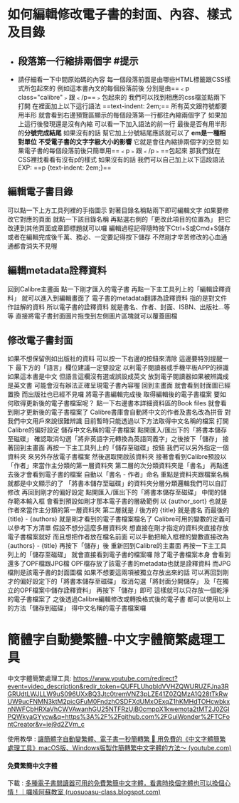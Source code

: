 # 如何編輯修改電子書的封面、內容、樣式及目錄
- ## 段落第一行縮排兩個字  #提示
- 請仔細看一下中間原始碼的內容
每一個段落前面是由哪些HTML標籤跟CSS樣式所包起來的
例如這本書內文的每個段落前後
分別是由==﹤p class="calibre"﹥跟﹤/p==﹥包起來的
我們可以找到相應的css檔並點兩下打開
在裡面加上以下這行語法 ==text-indent: 2em;==
所有英文跟符號都要用半形
就會看到右邊預覽區顯示的每個段落第一行都往內縮兩個字了
如果加上這行後發現還是沒有內縮
可以看一下加入語法的前一行
最後是否有用半形的**分號完成結尾**
如果沒有的話
幫它加上分號結尾應該就可以了
**em是一種相對單位**
**不受電子書的文字字級大小的影響**
它就是會往內縮排兩個字的空間
如果電子書的每個段落前後只簡單用==﹤p﹥跟﹤/p﹥==包起來
那我們就在CSS裡找看看有沒有p的樣式
如果沒有的話
我們可以自己加上以下這段語法 EXP:  ==p {text-indent: 2em;}==

## 編輯電子書目錄
可以點一下上方工具列裡的手指圖示
對著目錄名稱點兩下即可編輯文字
如果要修改它對應的頁面
就點一下該目錄名稱
再點選右側的「更改此項目的位置為」
把它改連到其他頁面或章節標題就可以囉
編輯過程記得隨時按下Ctrl+S或Cmd+S儲存
或者在編輯完成後千萬、務必、一定要記得按下儲存
不然剛才辛苦修改的心血通通都會消失不見喔

## 編輯metadata詮釋資料
回到Calibre主畫面
點一下剛才匯入的電子書
再點一下主工具列上的「編輯詮釋資料」
就可以進入到編輯畫面了
電子書的metadata翻譯為詮釋資料
指的是對文件作註解的資料
所以電子書的詮釋資料
就是書名、作者、封面、ISBN、出版社...等等
直接將電子書封面圖片拖曳到左側圖片區塊就可以覆蓋圖檔

## 修改電子書封面
如果不想保留例如出版社的資料
可以按一下右邊的按鈕來清除
這邊要特別提醒一下
最下方的「語言」欄位建議一定要設定
以利電子閱讀器或手機平板APP的辨識
如果這本書是中文
但語言這欄沒有選或誤設成英文
放到電子閱讀器如果被辨識成是英文書
可能會沒有辦法正確呈現電子書內容喔
回到主畫面
就會看到封面圖已經置換
而出版社也已經不見囉
將電子書編輯完成後
取得編輯後的電子書檔案
要如何取得更新後的電子書檔案呢？
點一下右邊書本詳細資料區的Book files
就會看到剛才更新後的電子書檔案了
Calibre書庫會自動將中文的作者及書名改為拼音
對我們中文用戶來說很難辨識
目前暫時只能透過以下方法取得中文名稱的檔案
打開Calibre的偏好設定
儲存中文名稱的電子書檔案
點開匯入/匯出下的「將書本儲存至磁碟」
確認取消勾選「將非英語字元轉換為英語同義字」之後按下「儲存」
接著回到主畫面
再按一下主工具列上的「儲存至磁碟」按鈕
我們可以另外指定一個資料夾
來另外存放電子書檔案
然後選取開啟該資料夾
接著會看到Calibre預設以「作者」來當作主分類的第一層資料夾
第二層的次分類資料夾是「書名」
再點進去後才會看到電子書的檔案
自動以「書名 - 作者」命名
重點是資料夾跟檔案名稱就都是中文顯示的了
「將書本儲存至磁碟」的資料夾分層分類邏輯我們可以自訂修改
再回到剛才的偏好設定
點開匯入/匯出下的「將書本儲存至磁碟」
中間的儲存範本輸入框
會看到預設如剛才那本電子書的層級範例
以 {author_sort} 也就是作者來當作主分類的第一層資料夾
第二層就是 / 後方的 {title} 就是書名
而最後的 {title} - {authors}
就是剛才看到的電子書檔案檔名了
Calibre可用的變數的定義可以參考下方清單
假設不想分這麼多層資料夾
想直接在剛才指定的資料夾直接存放電子書檔案就好
而且想把作者放在檔名前面
可以手動把輸入框裡的變數直接改為 {authors} - {title}
再按下「儲存」後
重新回到Calibre的主畫面
再按一下主工具列上的「儲存至磁碟」
就會直接看到電子書的檔案囉
除了電子書檔案本身
會看到還多了OPF檔跟JPG檔
OPF檔存放了該電子書的metadata也就是詮釋資料
而JPG檔則是該電子書的封面圖檔
如果不想要這兩項被獨立存放出來的話
可以再回到剛才的偏好設定下的「將書本儲存至磁碟」
取消勾選「將封面分開儲存」
及「在獨立的OPF檔案中儲存詮釋資料」
再按下「儲存」即可
這樣就可以只存放一個乾淨的電子書檔案了
之後透過Calibre編輯修改或轉換格式後的電子書
都可以使用以上的方法「儲存到磁碟」
得中文名稱的電子書檔案囉

# 簡體字自動變繁體-中文字體簡繁處理工具

中文字體簡繁處理工具:  https://www.youtube.com/redirect?event=video_description&redir_token=QUFFLUhqbldVVHZQWURUZFJna3RGRUdtLWJLLW9uS096UXxBQ3Jtc0tremVNZ3pLZE41Z0ZQMzA1Q28tTkRwUW9ucFNMN3ktM2picGFuM0FndzhOSDFXdUMxOExqZ1hKMHdTOHcwbkxnNWFCbHRXaVhCWVAwanhGU25NTFRzUjB0cmppX1kwemota2tMT2J0ZGlPQWkyaGYycw&q=https%3A%2F%2Fgithub.com%2FGuiWonder%2FTCFontCreator&v=iej9d2ZVm_c

使用教學 :  [讓簡體字自動變繁體、電子書一秒簡轉繁 💯 用免費的《中文字體簡繁處理工具》macOS版、Windows版製作簡轉繁中文字體的方法～ (youtube.com)](https://www.youtube.com/watch?v=iej9d2ZVm_c&list=PLkWHWHdEU4xRC_Xj0do1rLJaH8SC3TNQq&index=5)

#### 免費繁簡中文字體
下載  :   [多種電子書閱讀器可用的免費繁簡中文字體，看書時換個字體也可以換個心情！｜囉嗦阿蘇教室 (ruosuoasu-class.blogspot.com)](https://ruosuoasu-class.blogspot.com/2023/12/ebook-reader-fonts.html)